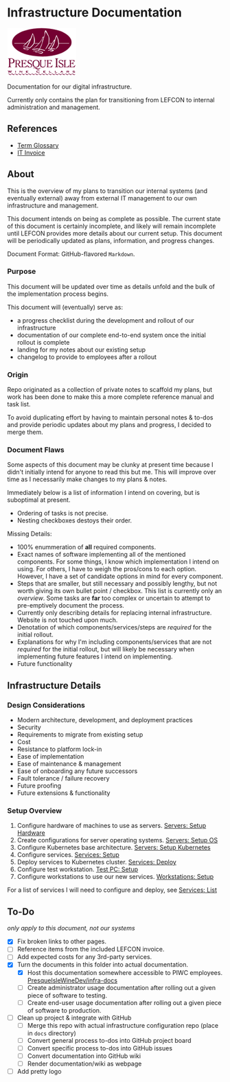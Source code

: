 # Infrastructure Documentation

![PIWC Logo](./piwine-logo.png?raw=true)

Documentation for our digital infrastructure.

Currently only contains the plan for transitioning from LEFCON to internal administration and management.

## References

- [Term Glossary](./glossary.md)
- [IT Invoice](./invoice-lefcon-monthly-feb23.pdf)

## About

This is the overview of my plans to transition our internal systems (and eventually external) away from external IT management to our own infrastructure and management.

This document intends on being as complete as possible.
The current state of this document is certainly incomplete, and likely will remain incomplete until LEFCON provides more details about our current setup.
This document will be periodically updated as plans, information, and progress changes.

Document Format: GitHub-flavored `Markdown`.


### Purpose

This document will be updated over time as details unfold and the bulk of the implementation process begins.

This document will (eventually) serve as:

- a progress checklist during the development and rollout of our infrastructure
- documentation of our complete end-to-end system once the initial rollout is complete
- landing for my notes about our existing setup
- changelog to provide to employees after a rollout

### Origin

Repo originated as a collection of private notes to scaffold my plans, but work has been done to make this a more complete reference manual and task list.

To avoid duplicating effort by having to maintain personal notes & to-dos and provide periodic updates about my plans and progress, I decided to merge them.

### Document Flaws

Some aspects of this document may be clunky at present time because I didn't initially intend for anyone to read this but me. This will improve over time as I necessarily make changes to my plans & notes.

Immediately below is a list of information I intend on covering, but is suboptimal at present.

- Ordering of tasks is not precise.
- Nesting checkboxes destoys their order.

Missing Details:

- 100% enummeration of **all** required components.
- Exact names of software implementing all of the mentioned components. For some things, I know which implementation I intend on using. For others, I have to weigh the pros/cons to each option. However, I have a set of candidate options in mind for every component.
- Steps that are smaller, but still necessary and possibly lengthy, but not worth giving its own bullet point / checkbox. This list is currently only an *overview*. Some tasks are **far** too complex or uncertain to attempt to pre-emptively document the process.
- Currently only describing details for replacing internal infrastructure. Website is not touched upon much.
- Denotation of which components/services/steps are *required* for the initial rollout.
- Explanations for why I'm including components/services that are not *required* for the initial rollout, but will likely be necessary when implementing future features I intend on implementing.
- Future functionality


## Infrastructure Details

### Design Considerations

- Modern architecture, development, and deployment practices
- Security
- Requirements to migrate from existing setup
- Cost
- Resistance to platform lock-in
- Ease of implementation
- Ease of maintenance & management
- Ease of onboarding any future successors
- Fault tolerance / failure recovery
- Future proofing
- Future extensions & functionality

### Setup Overview

1. Configure hardware of machines to use as servers.   [Servers: Setup Hardware](./kubernetes-hardware-setup.md)
2. Create configurations for server operating systems. [Servers: Setup OS](./kubernetes-operating-system-setup.md)
3. Configure Kubernetes base architecture.             [Servers: Setup Kubernetes](./kubernetes-architecture.md)
4. Configure services.                                 [Services: Setup](./services-setup.md)
5. Deploy services to Kubernetes cluster.              [Services: Deploy](./services-deploy.md)
6. Configure test workstation.                         [Test PC: Setup](./workstation-testing.md)
7. Configure workstations to use our new services.     [Workstations: Setup](./workstation-setup.md)

For a list of services I will need to configure and deploy, see [Services: List](./services-list.md)

## To-Do

*only apply to this document, not our systems*

- [X] Fix broken links to other pages.
- [ ] Reference items from the included LEFCON invoice.
- [ ] Add expected costs for any 3rd-party services.
- [X] Turn the documents in this folder into actual documentation.
  - [X] Host this documentation somewhere accessible to PIWC employees. [PresqueIsleWineDev/infra-docs](https://github.com/PresqueIsleWineDev/infra-docs)
  - [ ] Create administrator usage documentation after rolling out a given piece of software to testing.
  - [ ] Create end-user usage documentation after rolling out a given piece of software to production.
- [ ] Clean up project & integrate with GitHub
  - [ ] Merge this repo with actual infrastructure configuration repo (place in `docs` directory)
  - [ ] Convert general process to-dos into GitHub project board
  - [ ] Convert specific process to-dos into GitHub issues
  - [ ] Convert documentation into GitHub wiki
  - [ ] Render documentation/wiki as webpage
- [ ] Add pretty logo

